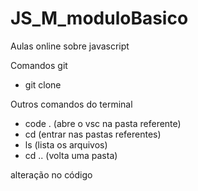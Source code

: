 # JS_M_moduloBasico
Aulas online sobre javascript

Comandos git
- git clone <caminho https do repositorio>


Outros comandos do terminal
- code . (abre o vsc na pasta referente)
- cd <nome da pasta> (entrar nas pastas referentes)
- ls (lista os arquivos)
- cd .. (volta uma pasta)


alteração no código